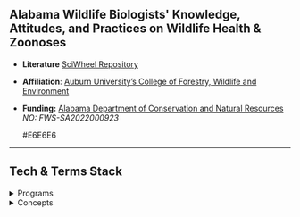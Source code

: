 ## **Alabama Wildlife Biologists' Knowledge, Attitudes, and Practices on Wildlife Health & Zoonoses**  

- **Literature** [SciWheel Repository](https://sciwheel.com/work/#/items?collection=970339)
- **Affiliation**: [Auburn University’s College of Forestry, Wildlife and Environment](https://cfwe.auburn.edu/)
- **Funding:** [Alabama Department of Conservation and Natural Resources](https://alabama-department-of-conservation-natural-resources-algeohub.hub.arcgis.com/) *NO: FWS-SA2022000923*

  #E6E6E6
---
  
<!-- Stack -->
## Tech & Terms Stack

<details>
  <summary>Programs</summary>
  <ul>
    <li><a href="https://www.qualtrics.com/">Qualtrics</a></li>
    <li><a href="https://posit.co/download/rstudio-desktop/">RStudio</a></li>
    <li><a href="https://sciwheel.com/">SciWheel</a></li>
  </ul>
</details>

<details>
  <summary>Concepts</summary>
  <ul>
    <li><a href="https://doi.org/10.1177/025371762094611">KAP Surveys</a></li>
    <li><a href="https://greatbrook.com/survey-glossary/">Glossary</a></li>
  </ul>
</details>

